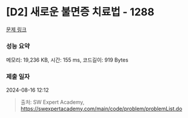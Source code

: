 # [D2] 새로운 불면증 치료법 - 1288 

[문제 링크](https://swexpertacademy.com/main/code/problem/problemDetail.do?contestProbId=AV18_yw6I9MCFAZN) 

### 성능 요약

메모리: 19,236 KB, 시간: 155 ms, 코드길이: 919 Bytes

### 제출 일자

2024-08-16 12:12



> 출처: SW Expert Academy, https://swexpertacademy.com/main/code/problem/problemList.do